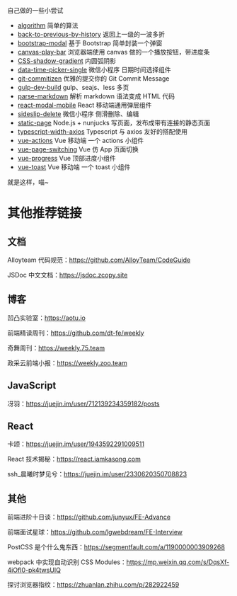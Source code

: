 自己做的一些小尝试

* [algorithm](./algorithm) 简单的算法
* [back-to-previous-by-history](./back-to-previous-by-history) 返回上一级的一波多折
* [bootstrap-modal](./bootstrap-modal)  基于 Bootstrap 简单封装一个弹窗
* [canvas-play-bar](./canvas-play-bar) 浏览器端使用 canvas 做的一个播放按钮，带进度条
* [CSS-shadow-gradient](./CSS-shadow-gradient) 内圆弧阴影
* [data-time-picker-single](./data-time-picker-single) 微信小程序 日期时间选择组件
* [git-commitizen](./git-commitizen) 优雅的提交你的 Git Commit Message
* [gulp-dev-build](./gulp-dev-build) gulp、seajs、less 多页
* [parse-markdown](./parse-markdown) 解析 markdown 语法变成 HTML 代码
* [react-modal-mobile](./react-modal-mobile) React 移动端通用弹层组件
* [sideslip-delete](./sideslip-delete) 微信小程序 侧滑删除、编辑
* [static-page](./static-page) Node.js + nunjucks 写页面，发布成带有连接的静态页面
* [typescript-width-axios](./typescript-width-axios) Typescript 与 axios 友好的搭配使用
* [vue-actions](./vue-actions) Vue 移动端 一个 actions 小组件
* [vue-page-switching](./vue-page-switching) Vue 仿 App 页面切换
* [vue-progress](./vue-progress) Vue 顶部进度小组件
* [vue-toast](./vue-toast) Vue 移动端 一个 toast 小组件

就是这样，喵~

# 其他推荐链接

## 文档

Alloyteam 代码规范：https://github.com/AlloyTeam/CodeGuide

JSDoc 中文文档：https://jsdoc.zcopy.site

## 博客

凹凸实验室：https://aotu.io

前端精读周刊：https://github.com/dt-fe/weekly

奇舞周刊：https://weekly.75.team

政采云前端小报：https://weekly.zoo.team

## JavaScript

冴羽：https://juejin.im/user/712139234359182/posts

## React

卡颂：https://juejin.im/user/1943592291009511

React 技术揭秘：https://react.iamkasong.com

ssh_晨曦时梦见兮：https://juejin.im/user/2330620350708823

## 其他

前端进阶十日谈：https://github.com/junyux/FE-Advance

前端面试星球：https://github.com/lgwebdream/FE-Interview

PostCSS 是个什么鬼东西：https://segmentfault.com/a/1190000003909268

webpack 中实现自动识别 CSS Modules：https://mp.weixin.qq.com/s/DqsXf-4iOfI0-pk4twsUIQ

探讨浏览器指纹：https://zhuanlan.zhihu.com/p/282922459